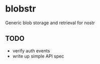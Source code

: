 # blobstr

Generic blob storage and retrieval for nostr

## TODO

- verify auth events
- write up simple API spec
